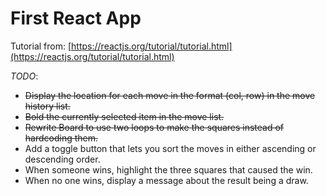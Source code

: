 # First React App

Tutorial from: [https://reactjs.org/tutorial/tutorial.html](https://reactjs.org/tutorial/tutorial.html)

*TODO*:

- ~~Display the location for each move in the format (col, row) in the move history list.~~
- ~~Bold the currently selected item in the move list.~~
- ~~Rewrite Board to use two loops to make the squares instead of hardcoding them.~~
- Add a toggle button that lets you sort the moves in either ascending or descending order.
- When someone wins, highlight the three squares that caused the win.
- When no one wins, display a message about the result being a draw.